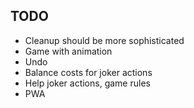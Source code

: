 ## TODO

* Cleanup should be more sophisticated
* Game with animation
* Undo
* Balance costs for joker actions
* Help joker actions, game rules
* PWA